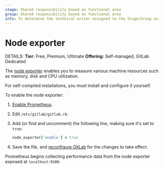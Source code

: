 ```yaml
---
stage: Shared responsibility based on functional area
group: Shared responsibility based on functional area
info: To determine the technical writer assigned to the Stage/Group associated with this page, see https://handbook.gitlab.com/handbook/product/ux/technical-writing/#assignments
---
```


# Node exporter

DETAILS:
**Tier:** Free, Premium, Ultimate
**Offering:** Self-managed, GitLab Dedicated

The [node exporter](https://github.com/prometheus/node_exporter) enables you to measure
various machine resources such as memory, disk and CPU utilization.

For self-compiled installations, you must install and configure it yourself.

To enable the node exporter:

1. [Enable Prometheus](index.md#configuring-prometheus).
1. Edit `/etc/gitlab/gitlab.rb`.
1. Add (or find and uncomment) the following line, making sure it's set to `true`:

   ```ruby
   node_exporter['enable'] = true
   ```

1. Save the file, and [reconfigure GitLab](../../restart_gitlab.md#reconfigure-a-linux-package-installation)
   for the changes to take effect.

Prometheus begins collecting performance data from the node exporter
exposed at `localhost:9100`.

